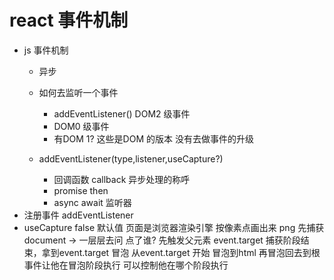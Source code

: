 # react 事件机制
- js 事件机制
    - 异步
    - 如何去监听一个事件
       - addEventListener() DOM2 级事件
       - DOM0 级事件
       <a onClick="domSomething()"></a>
       - 有DOM 1?  这些是DOM 的版本 没有去做事件的升级

    - addEventListener(type,listener,useCapture?)
       - 回调函数 callback 异步处理的称呼 
       - promise then 
       - async await 
       监听器 
- 注册事件  addEventListener
- useCapture false 默认值
   页面是浏览器渲染引擎 按像素点画出来 png 
   先捕获 document -> 一层层去问
      点了谁?
      先触发父元素 
   event.target 
       捕获阶段结束，拿到event.target 
   冒泡
       从event.target 开始 冒泡到html  再冒泡回去到根
       事件让他在冒泡阶段执行
       可以控制他在哪个阶段执行

  
